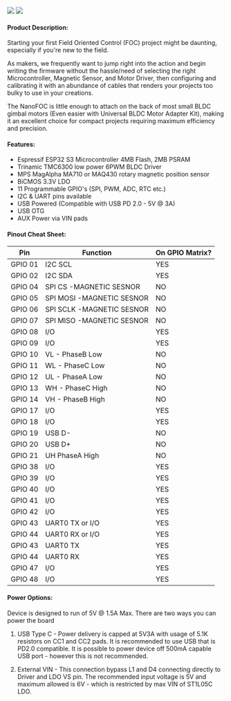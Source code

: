 ![](https://github.com/katbinaris/nanofoc_devkit/blob/main/Images/IMG_20230418_120543-01.jpeg?raw=true)
![](https://github.com/katbinaris/nanofoc_devkit/blob/main/Images/IMG_20230418_120543-01.jpg?raw=true)

#### Product Description:
Starting your first Field Oriented Control (FOC) project might be daunting, especially if you're new to the field.

As makers, we frequently want to jump right into the action and begin writing the firmware without the hassle/need of selecting the right Microcontroller, Magnetic Sensor, and Motor Driver, then configuring and calibrating it with an abundance of cables that renders your projects too bulky to use in your creations.


The NanoFOC is little enough to attach on the back of most small BLDC gimbal motors (Even easier with Universal BLDC Motor Adapter Kit), making it an excellent choice for compact projects requiring maximum efficiency and precision.


#### Features:
- Espressif ESP32 S3 Microcontroller 4MB Flash, 2MB PSRAM 
- Trinamic TMC6300 low power 6PWM BLDC Driver
- MPS MagAlpha MA710 or MAQ430 rotary magnetic position sensor
- BiCMOS 3.3V LDO
- 11 Programmable GPIO's (SPI, PWM, ADC, RTC etc.)
- I2C & UART pins available
- USB Powered (Compatible with USB PD 2.0 - 5V @ 3A)
- USB OTG
- AUX Power via VIN pads 

#### Pinout Cheat Sheet:
|  Pin | Function  | On GPIO Matrix? |
| ------------ | ------------ | ----------- |
| GPIO 01 | I2C SCL | YES |
| GPIO 02 |  I2C SDA | YES |
| GPIO 04 |  SPI CS -MAGNETIC SESNOR | NO |
| GPIO 05 |  SPI MOSI -MAGNETIC SESNOR | NO |
| GPIO 06 |  SPI SCLK -MAGNETIC SESNOR | NO |
| GPIO 07 |  SPI MISO -MAGNETIC SESNOR | NO |
| GPIO 08 |  I/O  | YES |
| GPIO 09 |  I/O  | YES |
| GPIO 10 |  VL - PhaseB Low  | NO |
| GPIO 11 |  WL - PhaseC Low  | NO |
| GPIO 12 |  UL - PhaseA Low  | NO |
| GPIO 13 |  WH - PhaseC High  | NO |
| GPIO 14 |  VH - PhaseB High  | NO |
| GPIO 17 |  I/O  | YES |
| GPIO 18 |  I/O  | YES |
| GPIO 19 |  USB D- | NO |
| GPIO 20 |  USB D+ | NO |
| GPIO 21 |  UH PhaseA High | NO |
| GPIO 38 |  I/O  | YES |
| GPIO 39 |  I/O  | YES |
| GPIO 40 |  I/O  | YES |
| GPIO 41 |  I/O  | YES |
| GPIO 42 |  I/O  | YES |
| GPIO 43 | UART0 TX or I/O  | YES |
| GPIO 44 | UART0 RX or I/O | YES |
| GPIO 43 | UART0 TX  | YES |
| GPIO 44 | UART0 RX | YES |
| GPIO 47 | I/O | YES |
| GPIO 48 | I/O | YES |


#### Power Options:
Device is designed to run of 5V @ 1.5A Max.
There are two ways you can power the board 

1. USB Type C - Power delivery is capped at 5V3A with usage of 5.1K resistors on CC1 and CC2 pads. It is recommended to use USB that is PD2.0 compatible.
It is possible to power device off 500mA capable USB port - however this is not recommended.

2. External VIN  - This connection bypass L1 and  D4 connecting directly to Driver and LDO VS pin. The recommended input voltage is 5V and maximum allowed is 6V - which is restricted by max VIN of ST1L05C LDO.



